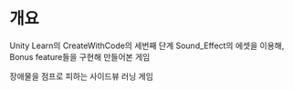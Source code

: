 # 개요 
Unity Learn의 CreateWithCode의 세번째 단계 Sound_Effect의 에셋을 이용해,
Bonus feature들을 구현해 만들어본 게임

장애물을 점프로 피하는 사이드뷰 러닝 게임

